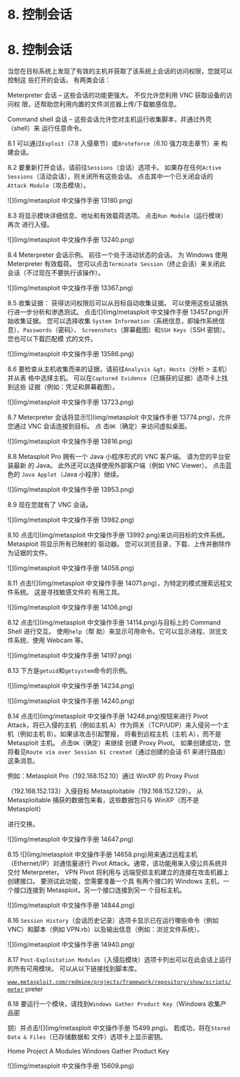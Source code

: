 # 8\. 控制会话

# 8\. 控制会话

当您在目标系统上发现了有效的主机并获取了该系统上会话的访问权限，您就可以控制这 些打开的会话。 有两类会话：

Meterpreter 会话 – 这些会话的功能更强大。 不仅允许您利用 VNC 获取设备的访问权 限，还帮助您利用内置的文件浏览器上传/下载敏感信息。

Command shell 会话 – 这些会话允许您对主机运行收集脚本，并通过外壳（shell）来 运行任意命令。

8.1 可以通过`Exploit`（7.8 入侵章节）或`Bruteforce`（6.10 强力攻击章节）来 构建会话。

8.2 要重新打开会话，请前往`Sessions`（会话）选项卡。 如果存在任何`Active Sessions`（活动会话），则关闭所有这些会话。 点击其中一个已关闭会话的 `Attack Module`（攻击模块）。

![](img/metasploit 中文操作手册 13180.png)

8.3 将显示模块详细信息、地址和有效载荷选项。 点击`Run Module`（运行模块）再次 进行入侵。

![](img/metasploit 中文操作手册 13240.png)

8.4 Meterpreter 会话示例。 前往一个处于活动状态的会话。 为 Windows 使用 Meterpreter 有效载荷。 您可以点击`Terminate Session`（终止会话）来关闭此 会话（不过现在不要执行该操作）。

![](img/metasploit 中文操作手册 13367.png)

8.5 收集证据： 获得访问权限后可以从目标自动收集证据。 可以使用这些证据执行进一步分析和渗透测试。 点击![](img/metasploit 中文操作手册 13457.png)开始收集证据。 您可以选择收集 `System Information`（系统信息，即操作系统信息）、`Passwords`（密码）、 `Screenshots`（屏幕截图）和`SSH Keys`（SSH 密钥）。 您也可以下载匹配模 式的文件。

![](img/metasploit 中文操作手册 13586.png)

8.6 要检查从主机收集而来的证据，请前往`Analysis &gt; Hosts`（分析 > 主机）并从表 格中选择主机。 可以在`Captured Evidence`（已捕获的证据）选项卡上找到这些 证据（例如：凭证和屏幕截图）。

![](img/metasploit 中文操作手册 13723.png)

8.7 Meterpreter 会话将显示![](img/metasploit 中文操作手册 13774.png)，允许您通过 VNC 会话连接到目标。 点 击`OK`（确定）来访问虚拟桌面。

![](img/metasploit 中文操作手册 13816.png)

8.8 Metasploit Pro 拥有一个 Java 小程序形式的 VNC 客户端。 请为您的平台安装最新 的 Java。 此外还可以选择使用外部客户端（例如 VNC Viewer）。 点击蓝色的 `Java Applet`（Java 小程序）继续。

![](img/metasploit 中文操作手册 13953.png)

8.9 现在您就有了 VNC 会话。

![](img/metasploit 中文操作手册 13982.png)

8.10 点击![](img/metasploit 中文操作手册 13992.png)来访问目标的文件系统。 Metasploit 将显示所有已映射的 驱动器。 您可以浏览目录，下载、上传并删除作为证据的文件。

![](img/metasploit 中文操作手册 14058.png)

8.11 点击![](img/metasploit 中文操作手册 14071.png)，为特定的模式搜索远程文件系统。 这是寻找敏感文件的 有用工具。

![](img/metasploit 中文操作手册 14106.png)

8.12 点击![](img/metasploit 中文操作手册 14114.png)与目标上的 Command Shell 进行交互。 使用`help`（帮 助）来显示可用命令。它可以显示进程、浏览文件系统、使用 Webcam 等。

![](img/metasploit 中文操作手册 14197.png)

8.13 下方是`getuid`和`getsystem`命令的示例。

![](img/metasploit 中文操作手册 14234.png)

![](img/metasploit 中文操作手册 14240.png)

8.14 点击![](img/metasploit 中文操作手册 14248.png)按钮来进行 Pivot Attack，将已入侵的主机（例如主机 A）作为网关（TCP/UDP）来入侵另一个主机（例如主机 B）。如果该攻击引起警报， 将看到远程主机（主机 A），而不是 Metasploit 主机。 点击`OK`（确定）来继续 创建 Proxy Pivot。 如果创建成功，您将看见`Route via over Session 61 created`（通过创建的会话 61 来进行路由）这条消息。

例如：Metasploit Pro（192.168.152.10）通过 WinXP 的 Proxy Pivot

（192.168.152.133）入侵目标 Metasploitable（192.168.152.129）。 从 Metasploitable 捕获的数据包来看，这些数据包只与 WinXP（而不是 Metasploit）

进行交换。

![](img/metasploit 中文操作手册 14647.png)

8.15 ![](img/metasploit 中文操作手册 14658.png)用来通过远程主机（Ethernet/IP）对通信量进行 Pivot Attack。通常，该功能用来入侵公共系统并交付 Meterpreter。 VPN Pivot 将利用与 远端受损主机建立的连接在攻击机器上创建接口。 要测试此功能，您需要准备一个具 有两个接口的 Windows 主机，一个接口连接到 Metasploit，另一个接口连接到另一 个目标主机。

![](img/metasploit 中文操作手册 14844.png)

8.16 `Session History`（会话历史记录）选项卡显示已在运行哪些命令（例如 VNC）和脚本（例如 VPN.rb）以及输出信息（例如：浏览文件系统）。

![](img/metasploit 中文操作手册 14940.png)

8.17 `Post-Exploitation Modules`（入侵后模块）选项卡列出可以在此会话上运行 的所有可用模块。 可以从以下链接找到脚本库。

[`www.metasploit.com/redmine/projects/framework/repository/show/scripts/meter`](http://www.metasploit.com/redmine/projects/framework/repository/show/scripts/meter) preter

8.18 要运行一个模块，请找到`Windows Gather Product Key`（Windows 收集产品密

钥）并点击![](img/metasploit 中文操作手册 15499.png)。 若成功，将在`Stored Data & Files`（已存储数据和 文件）选项卡上显示密钥。

Home Project A Modules Windows Gather Product Key

![](img/metasploit 中文操作手册 15609.png)